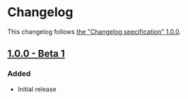 # Changelog
This changelog follows [the "Changelog specification" 1.0.0](https://github.com/YaFou/Changelog-specification).

## [1.0.0 - Beta 1](https://github.com/YaFou/Changelog-specification/releases/tag/v1.0.0-beta.1)

### Added
- Initial release
